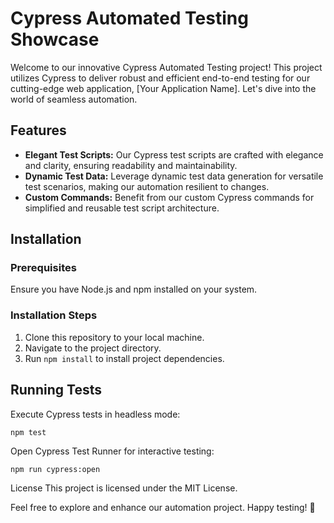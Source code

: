 # Cypress Automated Testing Showcase

Welcome to our innovative Cypress Automated Testing project! This project utilizes Cypress to deliver robust and efficient end-to-end testing for our cutting-edge web application, [Your Application Name]. Let's dive into the world of seamless automation.

## Features

- **Elegant Test Scripts:** Our Cypress test scripts are crafted with elegance and clarity, ensuring readability and maintainability.
- **Dynamic Test Data:** Leverage dynamic test data generation for versatile test scenarios, making our automation resilient to changes.
- **Custom Commands:** Benefit from our custom Cypress commands for simplified and reusable test script architecture.

## Installation

### Prerequisites

Ensure you have Node.js and npm installed on your system.

### Installation Steps

1. Clone this repository to your local machine.
2. Navigate to the project directory.
3. Run `npm install` to install project dependencies.

## Running Tests

Execute Cypress tests in headless mode:

```
npm test
```

Open Cypress Test Runner for interactive testing:

```
npm run cypress:open
```

License
This project is licensed under the MIT License.

Feel free to explore and enhance our automation project. Happy testing! 🚀
